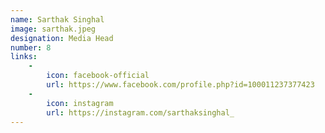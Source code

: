 ```yaml
---
name: Sarthak Singhal
image: sarthak.jpeg
designation: Media Head
number: 8
links:
    -
        icon: facebook-official
        url: https://www.facebook.com/profile.php?id=100011237377423
    -
        icon: instagram
        url: https://instagram.com/sarthaksinghal_
---
```

